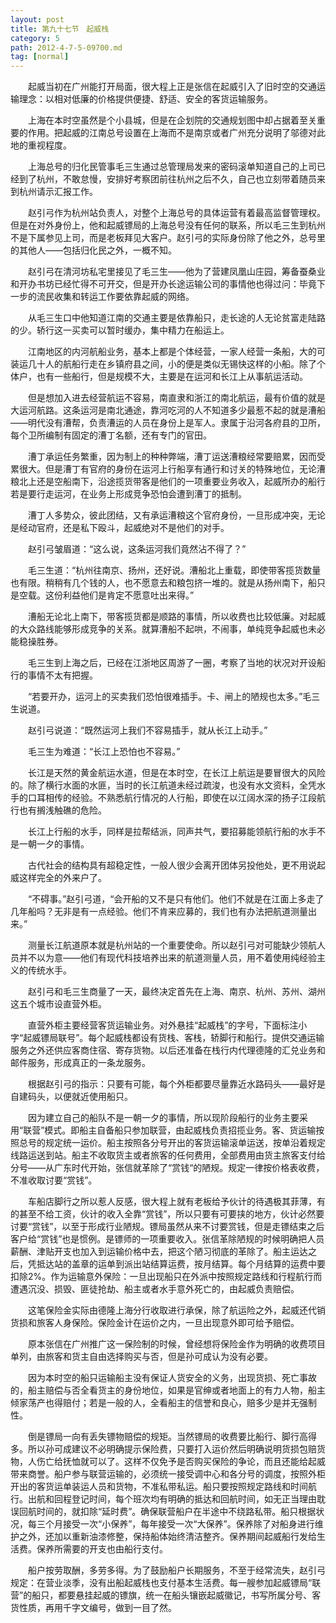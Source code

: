 ```yaml
---
layout: post
title: 第九十七节　起威栈
category: 5
path: 2012-4-7-5-09700.md
tag: [normal]
---
```


　　起威当初在广州能打开局面，很大程上正是张信在起威引入了旧时空的交通运输理念：以相对低廉的价格提供便捷、舒适、安全的客货运输服务。

　　上海在本时空虽然是个小县城，但是在企划院的交通规划图中却占据着至关重要的作用。把起威的江南总号设置在上海而不是南京或者广州充分说明了邬德对此地的重视程度。

　　上海总号的归化民管事毛三生通过总管理局发来的密码滚单知道自己的上司已经到了杭州，不敢怠慢，安排好考察团前往杭州之后不久，自己也立刻带着随员来到杭州请示汇报工作。

　　赵引弓作为杭州站负责人，对整个上海总号的具体运营有着最高监督管理权。但是在对外身份上，他和起威镖局的上海总号没有任何的联系，所以毛三生到杭州不是下属参见上司，而是老板拜见大客户。赵引弓的实际身份除了他之外，总号里的其他人――包括归化民之外，一概不知。

　　赵引弓在清河坊私宅里接见了毛三生――他为了营建凤凰山庄园，筹备蚕桑业和开办书坊已经忙得不可开交，但是开办长途运输公司的事情他也得过问：毕竟下一步的流民收集和转运工作要依靠起威的网络。

　　从毛三生口中他知道江南的交通主要是依靠船只，走长途的人无论贫富走陆路的少。轿行这一买卖可以暂时缓办，集中精力在船运上。

　　江南地区的内河航船业务，基本上都是个体经营，一家人经营一条船，大的可装运几十人的航船行走在乡镇府县之间，小的便是类似无锡快这样的小船。除了个体户，也有一些船行，但是规模不大，主要是在运河和长江上从事航运活动。

　　但是想加入进去经营航运不容易，南直隶和浙江的南北航运，最有价值的就是大运河航路。这条运河是南北通途，靠河吃河的人不知道多少最惹不起的就是漕船――明代没有漕帮，负责漕运的人员在身份上是军人。隶属于沿河各府县的卫所，每个卫所编制有固定的漕丁名额，还有专门的官田。

　　漕丁承运任务繁重，因为制上的种种弊端，漕丁运送漕粮经常要赔累，因而受累很大。但是漕丁有官府的身份在运河上行船享有通行和讨关的特殊地位，无论漕粮北上还是空船南下，沿途揽货带客是他们的一项重要业务收入，起威所办的船行若是要行走运河，在业务上形成竞争恐怕会遭到漕丁的抵制。

　　漕丁人多势众，彼此团结，又有承运漕粮这个官府身份，一旦形成冲突，无论是经动官府，还是私下殴斗，起威绝对不是他们的对手。

　　赵引弓皱眉道：“这么说，这条运河我们竟然沾不得了？”

　　毛三生道：“杭州往南京、扬州，还好说。漕船北上重载，即使带客揽货数量也有限。稍稍有几个钱的人，也不愿意去和粮包挤一堆的。就是从扬州南下，船只是空载。这份利益他们是肯定不愿意吐出来得。”

　　漕船无论北上南下，带客揽货都是顺路的事情，所以收费也比较低廉。对起威的大众路线能够形成竞争的关系。就算漕船不起哄，不闹事，单纯竞争起威也未必能稳操胜券。

　　毛三生到上海之后，已经在江浙地区周游了一圈，考察了当地的状况对开设船行的事情不太有把握。

　　“若要开办，运河上的买卖我们恐怕很难插手。卡、闸上的陋规也太多。”毛三生说道。

　　赵引弓说道：“既然运河上我们不容易插手，就从长江上动手。”

　　毛三生为难道：“长江上恐怕也不容易。”

　　长江是天然的黄金航运水道，但是在本时空，在长江上航运是要冒很大的风险的。除了横行水面的水匪，当时的长江航道未经过疏浚，也没有水文资料，全凭水手的口耳相传的经验。不熟悉航行情况的人行船，即使在以江阔水深的扬子江段航行也有搁浅触礁的危险。

　　长江上行船的水手，同样是拉帮结派，同声共气，要招募能领航行船的水手不是一朝一夕的事情。

　　古代社会的结构具有超稳定性，一般人很少会离开团体另投他处，更不用说起威这样完全的外来户了。

　　“不碍事。”赵引弓道，“会开船的又不是只有他们。他们不就是在江面上多走了几年船吗？无非是有一点经验。他们不肯来应募的，我们也有办法把航道测量出来。”

　　测量长江航道原本就是杭州站的一个重要使命。所以赵引弓对可能缺少领航人员并不以为意――他们有现代科技培养出来的航道测量人员，用不着使用纯经验主义的传统水手。

　　赵引弓和毛三生商量了一天，最终决定首先在上海、南京、杭州、苏州、湖州这五个城市设直营外柜。

　　直营外柜主要经营客货运输业务。对外悬挂“起威栈”的字号，下面标注小字“起威镖局联号”。每个起威栈都设有货栈、客栈，轿脚行和船行。提供交通运输服务之外还供应客商住宿、寄存货物。以后还准备在栈行内代理德隆的汇兑业务和邮件服务，形成真正的一条龙服务。

　　根据赵引弓的指示：只要有可能，每个外柜都要尽量靠近水路码头――最好是自建码头，以便就近使用船只。

　　因为建立自己的船队不是一朝一夕的事情，所以现阶段船行的业务主要采用“联营”模式。即船主自备船只参加联营，由起威栈负责招揽业务。客、货运输按照总号的规定统一运价。船主按照各分号开出的客货运输滚单运送，按单沿着规定线路运送到站。船主不收取货主或者旅客的任何费用，全部费用由货主旅客支付给分号――从广东时代开始，张信就革除了“赏钱“的陋规。规定一律按价格表收费，不准收取讨要“赏钱”。

　　车船店脚行之所以惹人反感，很大程上就有老板给予伙计的待遇极其菲薄，有的甚至不给工资，伙计的收入全靠“赏钱”，所以只要有可要挟的地方，伙计必然要讨要“赏钱”，以至于形成行业陋规。镖局虽然从来不讨要赏钱，但是走镖结束之后客户给“赏钱”也是惯例。是镖师的一项重要收入。张信革除陋规的时候明确把人员薪酬、津贴开支也加入到运输价格中去，把这个陋习彻底的革除了。船主运达之后，凭抵达站的盖章的运单到派出站结算运费，按月结算。每个月结算的运费中要扣除2%。作为运输意外保险：一旦出现船只在外派中按照规定路线和行程航行而遭遇沉没、损毁、匪徒抢劫、船主或者水手意外死亡的，由起威负责赔偿。

　　这笔保险金实际由德隆上海分行收取进行承保，除了航运险之外，起威还代销货损和旅客人身保险。保险金计在运价之内，一旦出现意外即可给予赔偿。

　　原本张信在广州推广这一保险制的时候，曾经想将保险金作为明确的收费项目单列，由旅客和货主自由选择购买与否，但是孙可成认为没有必要。

　　因为本时空的船只运输船主没有保证人货安全的义务，出现货损、死亡事故的，船主赔偿与否全看货主的身份地位，如果是官绅或者地面上的有力人物，船主倾家荡产也得赔付；若是一般的人，全看船主的信誉和良心，赔多少是并无强制性。

　　倒是镖局一向有丢失镖物赔偿的规矩。当然镖局的收费要比船行、脚行高得多。所以孙可成建议不必明确提示保险费，只要打入运价然后明确说明货损包赔货物，人伤亡给抚恤就可以了。这样不仅免予是否购买保险的争论，而且还能给起威带来商誉。船户参与联营运输的，必须统一接受调中心和各分号的调度，按照外柜开出的客货运单装运人员和货物，不准私带私运。船只要按照规定路线和时间航行。出航和回程登记时间，每个班次均有明确的抵达和回航时间，如无正当理由耽误回航时间的，就扣除“延时费”。确保联营船户在半途中不绕路私带。船只根据状况，每三个月接受一次“小保养”，每年接受一次“大保养”。保养除了对船身进行维护之外，还加以重新油漆修整，保持船体始终清洁整齐。保养期间起威船行发给生活费。保养所需要的开支也由船行支付。

　　船户按劳取酬，多劳多得。为了鼓励船户长期服务，不至于经常流失，赵引弓规定：在营业淡季，没有出船起威栈也支付基本生活费。每一艘参加起威镖局“联营”的船只，都要悬挂起威的镖旗，统一在船头镶嵌起威徽记，书写所属分号、客货性质，再用千字文编号，做到一目了然。